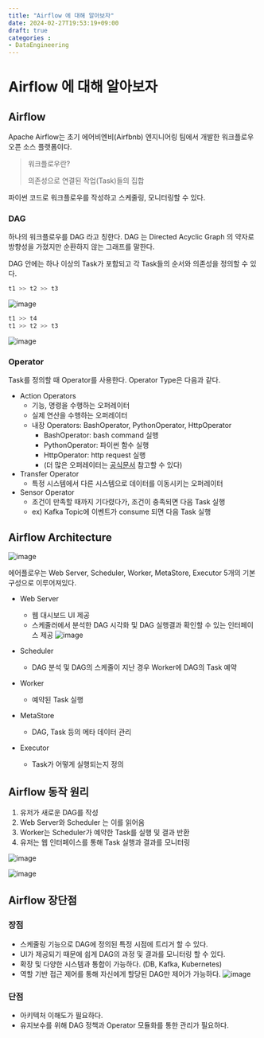 ```yaml
---
title: "Airflow 에 대해 알아보자"
date: 2024-02-27T19:53:19+09:00
draft: true
categories :
- DataEngineering
---
```


# Airflow 에 대해 알아보자
## Airflow
Apache Airflow는 초기 에어비엔비(Airfbnb) 엔지니어링 팀에서 개발한 워크플로우 오픈 소스 플랫폼이다.
> 워크플로우란?
> 
> 의존성으로 연결된 작업(Task)들의 집합

파이썬 코드로 워크플로우를 작성하고 스케줄링, 모니터링할 수 있다.

### DAG
하나의 워크플로우를 DAG 라고 칭한다. DAG 는 Directed Acyclic Graph 의 약자로 방향성을 가졌지만 순환하지 않는 그래프를 말한다.

DAG 안에는 하나 이상의 Task가 포함되고 각 Task들의 순서와 의존성을 정의할 수 있다.

```python
t1 >> t2 >> t3
```
![image](https://github.com/yumin00/blog/assets/130362583/f81fde66-8655-4085-9de7-f7baea618919)

```python
t1 >> t4
t1 >> t2 >> t3
```
![image](https://github.com/yumin00/blog/assets/130362583/4847b279-aab5-458d-9b36-4b370cdcb45b)

### Operator
Task를 정의할 때 Operator를 사용한다. Operator Type은 다음과 같다.

- Action Operators
  - 기능, 명령을 수행하는 오퍼레이터
  - 실제 연산을 수행하는 오퍼레이터
  - 내장 Operators: BashOperator, PythonOperator, HttpOperator
    - BashOperator: bash command 실행
    - PythonOperator: 파이썬 함수 실행
    - HttpOperator: http request 실행
    - (더 많은 오퍼레이터는 [공식문서](https://airflow.apache.org/docs/) 참고할 수 있다)
- Transfer Operator
  - 특정 시스템에서 다른 시스템으로 데이터를 이동시키는 오퍼레이터
- Sensor Operator
  - 조건이 만족할 때까지 기다렸다가, 조건이 충족되면 다음 Task 실행
  - ex) Kafka Topic에 이벤트가 consume 되면 다음 Task 실행

## Airflow Architecture
![image](https://github.com/yumin00/blog/assets/130362583/e7d2eb57-7170-463c-b74a-c86a8124fa87)

에어플로우는 Web Server, Scheduler, Worker, MetaStore, Executor 5개의 기본 구성으로 이루어져있다.
- Web Server
  - 웹 대시보드 UI 제공
  - 스케줄러에서 분석한 DAG 시각화 및 DAG 실행결과 확인할 수 있는 인터페이스 제공
![image](https://github.com/yumin00/blog/assets/130362583/047762bc-da9b-4df5-a3ac-621a6c74ed8d)

- Scheduler
  - DAG 분석 및 DAG의 스케줄이 지난 경우 Worker에 DAG의 Task 예약
- Worker
  - 예약된 Task 실행
- MetaStore
  - DAG, Task 등의 메타 데이터 관리
- Executor
  - Task가 어떻게 실행되는지 정의

## Airflow 동작 원리
1. 유저가 새로운 DAG를 작성
2. Web Server와 Scheduler 는 이를 읽어옴
3. Worker는 Scheduler가 예약한 Task를 실행 및 결과 반환
4. 유저는 웹 인터페이스를 통해 Task 실행과 결과를 모니터링

![image](https://github.com/yumin00/blog/assets/130362583/f3817fe9-64c9-451c-a662-6317bf752553)

![image](https://github.com/yumin00/blog/assets/130362583/a32b114b-c819-496c-a780-936140dd894a)

## Airflow 장단점
### 장점
- 스케줄링 기능으로 DAG에 정의된 특정 시점에 트리거 할 수 있다.
- UI가 제공되기 때문에 쉽게 DAG의 과정 및 결과를 모니터링 할 수 있다.
- 확장 및 다양한 시스템과 통합이 가능하다. (DB, Kafka, Kubernetes)
- 역할 기반 접근 제어를 통해 자신에게 할당된 DAG만 제어가 가능하다.
![image](https://github.com/yumin00/blog/assets/130362583/f03e5e1b-7778-4eba-9da4-8e42b849d6c0)

### 단점
- 아키텍처 이해도가 필요하다.
- 유지보수를 위해 DAG 정책과 Operator 모듈화를 통한 관리가 필요하다.